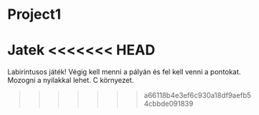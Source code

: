 # Project1
Jatek
<<<<<<< HEAD
=======
Labirintusos játék!
Végig kell menni a pályán és fel kell venni a pontokat.
Mozogni a nyilakkal lehet.
C környezet.
>>>>>>> a66118b4e3ef6c930a18df9aefb54cbbde091839
